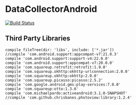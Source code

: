 DataCollectorAndroid
=========================

[![Build Status](https://travis-ci.org/shidh/DataCollectorAndroid.svg?branch=master)](https://travis-ci.org/shidh/DataCollectorAndroid)

## Third Party Libraries


    compile fileTree(dir: 'libs', include: ['*.jar'])
    //compile 'com.android.support:appcompat-v7:21.0.3'
    compile 'com.android.support:support-v4:22.0.0'
    compile 'com.android.support:appcompat-v7:20.0.0'
    compile 'com.squareup.retrofit:retrofit:1.9.0'
    compile 'com.squareup.okhttp:okhttp-urlconnection:2.0.0'
    compile 'com.squareup.okhttp:okhttp:2.0.0'
    compile 'com.squareup.picasso:picasso:2.5.2'
    compile 'com.google.android.gms:play-services:7.0.0'
    compile 'com.squareup:otto:1.3.6'
    compile 'com.michaelpardo:activeandroid:3.1.0-SNAPSHOT'
    //compile 'com.github.chrisbanes.photoview:library:1.2.4'

